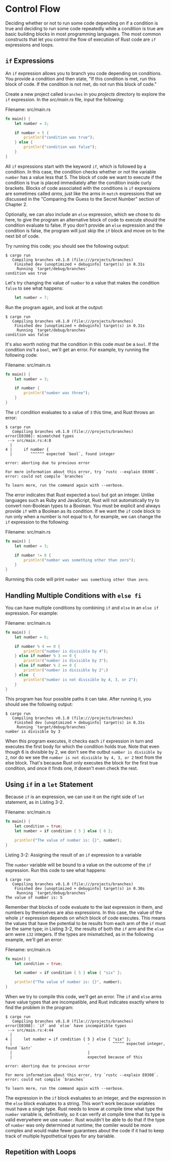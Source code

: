 # Control Flow

Deciding whether or not to run some code depending on if a condition is true and deciding to run some code repeatedly while a condition is true are basic building blocks in most programming languages.
The most common constructs
that let you control the flow of execution of Rust code are `if` expressions and loops.

## `if` Expressions

An `if` expression allows you to branch you code depending on conditions.
You provide a condition and then state,
"If this condition is met,
run this block of code.
If the condition is not met,
do not run this block of code."

Create a new project called `branches` in you _projects_ directory
to explore the `if` expression.
In the _src/main.rs_ file,
input the following:

Filename: src/main.rs

```rs
fn main() {
    let number = 3;

    if number < 5 {
        println!("condition was true");
    } else {
        println!("condition was false");
    }
}
```

All `if` expressions start with the keyword `if`,
which is followed by a condition.
In this case,
the condition checks whether or not the variable `number` has a value
less that 5.
The block of code we want to execute
if the condition is true is placed immediately after the condition inside curly brackets.
Blocks of code associated with the conditions
is `if` expressions are sometimes called _arms_,
just like the arms in `match` expressions
that we discussed in the "Comparing the Guess to the Secret Number"
section of Chapter 2.

Optionally,
we can also include an `else` expression,
which we chose to do here,
to give the program an alternative block of code to execute
should the condition evaluate to false.
If you don't provide an `else` expression
and the condition is false,
the program will just skip the `if` block and move on to the next bit of code.

Try running this code;
you should see the following output:

```
$ cargo run
   Compiling branches v0.1.0 (file:///projects/branches)
    Finished dev [unoptimized + debuginfo] target(s) in 0.31s
     Running `target/debug/branches`
condition was true
```

Let's try changing the value of `number` to a value that makes the condition `false` to see what happens:

```rs
    let number = 7;
```

Run the program again, and look at the output:

```
$ cargo run
   Compiling branches v0.1.0 (file:///projects/branches)
    Finished dev [unoptimized + debuginfo] target(s) in 0.31s
     Running `target/debug/branches`
condition was false
```

It's also worth noting that the condition in this code
_must_ be a `bool`.
If the condition ins't a `bool`,
we'll get an error.
For example,
try running the following code:

Filename: src/main.rs

```rs
fn main() {
    let number = 3;

    if number {
        println!("number was three");
    }
}
```

The `if` condition evaluates to a value of `3` this time,
and Rust throws an error:

```
$ cargo run
   Compiling branches v0.1.0 (file:///projects/branches)
error[E0308]: mismatched types
 --> src/main.rs:4:8
  |
4 |     if number {
  |        ^^^^^^ expected `bool`, found integer

error: aborting due to previous error

For more information about this error, try `rustc --explain E0308`.
error: could not compile `branches`

To learn more, run the command again with --verbose.
```

The error indicates that Rust expected a `bool` but got an integer.
Unlike languages such as Ruby and JavaScript,
Rust will not automatically try to convert non-Boolean types
to a Boolean.
You must be explicit and always provide `if` with a Boolean
as its condition.
If we want the `if` code block
to run only when a number is not equal to `0`,
for example,
we can change the `if` expression to the following:

Filename: src/main.rs

```rs
fn main() {
    let number = 3;

    if number != 0 {
        println!("number was something other than zero");
    }
}
```

Rurnning this code will print `number was something other than zero`.

## Handling Multiple Conditions with `else fi`

You can have multiple conditions by combining `if` and `else` in an
`else if` expression.
For example:

Filename: src/main.rs

```rs
fn main() {
    let number = 6;

    if number % 4 == 0 {
        println!("number is divisible by 4");
    } else if number % 3 == 0 {
        println!("number is divisible by 3");
    } else if number % 2 == 0 {
        println!("number is divisible by 2";)
    } else  {
        println!("number is not divisible by 4, 3, or 2");
    }
}
```

This program has four possible paths it can take.
After running it,
you should see the following output:

```
$ cargo run
   Compiling branches v0.1.0 (file:///projects/branches)
    Finished dev [unoptimized + debuginfo] target(s) in 0.31s
     Running `target/debug/branches`
number is divisible by 3
```

When this program executes,
it checks each `if` expression in turn and executes the
first body for which the condition holds true.
Note that even though 6 is divisible by 2,
we don't see the outbut `number is divisible by 2`,
nor do we see the `number is not divisible by 4, 3, or 2` text
from the else block.
That's because Rust only executes the block for the first true condition,
and once it finds one,
it doesn't even check the rest.

## Using `if` in a `let` Statement

Because `if` is an expression,
we can use it on the right side of `let` statement,
as in Listing 3-2.

Filename: src/main.rs

```rs
fn main() {
    let condition = true;
    let number = if condition { 5 } else { 6 };

    println!("The value of number is: {}", number);
}
```

Listing 3-2: Assigning the result of an `if` expression to a variable

The `number` variable will be bound to a value on the outcome of the `if`
expression.
Run this code to see what happens:

```
$ cargo run
   Compiling branches v0.1.0 (file:///projects/branches)
    Finished dev [unoptimized + debuginfo] target(s) in 0.30s
     Running `target/debug/branches`
The value of number is: 5
```

Remember that blocks of code evaluate to the last expression in them,
and numbers by themselves are also expressions.
In this case,
the value of the whole `if` expression depends on which block of code executes.
This means the values that have the potential to be results from each arm of the `if` must be the same type;
in Listing 3-2,
the results of both the `if` arm and the `else` arm were `i32` integers.
If the types are mismatched,
as in the following example,
we'll get an error:

Filename: src/main.rs

```rs
fn main() {
    let condition = true;

    let number = if condition { 5 } else { "six" };

    println!("The value of number is: {}", number);
}
```

When we try to compile this code,
we'll get an error.
The `if` and `else` arms have value types that are incompatible,
and Rust indicates exactly where to find the problem in the program:

```
$ cargo run
   Compiling branches v0.1.0 (file:///projects/branches)
error[E0308]: `if` and `else` have incompatible types
 --> src/main.rs:4:44
  |
4 |     let number = if condition { 5 } else { "six" };
  |                                 -          ^^^^^ expected integer, found `&str`
  |                                 |
  |                                 expected because of this

error: aborting due to previous error

For more information about this error, try `rustc --explain E0308`.
error: could not compile `branches`

To learn more, run the command again with --verbose.
```

The expression in the `if` block evaluates to an integer,
and the expression in the `else` block evaluates to a string.
This won't work because variables must have a single type.
Rust needs to know at compile time what type the `number` variable is,
definitively, so it can verify at compile time that its type is valid
everywhere we use `number`.
Rust wouldn't be able to do that if the type of `number`
was only determined at runtime;
the comiler would be more complex and would make fewer guarantees
about the code if it had to keep track of multiple hypothetical types for any bariable.

## Repetition with Loops
